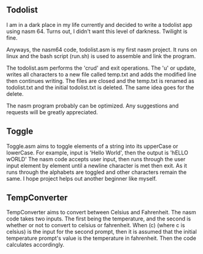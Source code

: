 ## Todolist

I am in a dark place in my life currently and decided to write a todolist app using nasm 64. Turns out, I didn't want this level of darkness. Twilight is fine.

Anyways, the nasm64 code, todolist.asm is my first nasm project. It runs on linux and the bash script (run.sh) is used to assemble and link the program.

The todolist.asm performs the 'crud' and exit operations.
The 'u' or update, writes all characters to a new file called temp.txt and adds the modified line then continues writing.
The files are closed and the temp.txt is renamed as todolist.txt and the initial todolist.txt is deleted.
The same idea goes for the delete.

The nasm program probably can be optimized. Any suggestions and requests will be greatly appreciated. 


## Toggle

Toggle.asm aims to toggle elements of a string into its upperCase or lowerCase. For example, input is 'Hello World', then the output is 'hELLO wORLD'
The nasm code accepts user input, then runs through the user input element by element until a newline character is met then exit. As it runs through the alphabets are toggled and other characters
remain the same. 
I hope project helps out another beginner like myself.

## TempConverter
TempConverter aims to convert between Celsius and Fahrenheit. The nasm code takes two inputs. The first being the temperature, and the second is whether or not to convert to celsius or fahrenheit.
When (c) (where c is celsius) is the input for the second prompt, then it is assumed that the initial temperature prompt's value is the temperature in fahrenheit. Then the code calculates accordingly.

